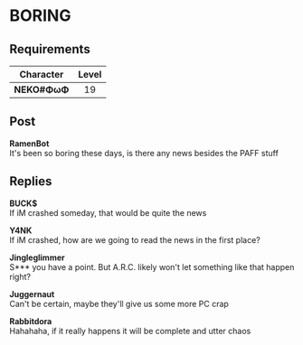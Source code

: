 # BORING
## Requirements
| Character  |Level|
|------------|:---:|
|**NEKO#ΦωΦ**| 19  |

## Post
**RamenBot**<br>
It's been so boring these days, is there any news besides the PAFF stuff
## Replies
**BUCK$**<br>
If iM crashed someday, that would be quite the news

**Y4NK**<br>
If iM crashed, how are we going to read the news in the first place?

**Jingleglimmer**<br>
S\*\*\* you have a point. But A.R.C. likely won't let something like that happen right?

**Juggernaut**<br>
Can't be certain, maybe they'll give us some more PC crap

**Rabbitdora**<br>
Hahahaha, if it really happens it will be complete and utter chaos

